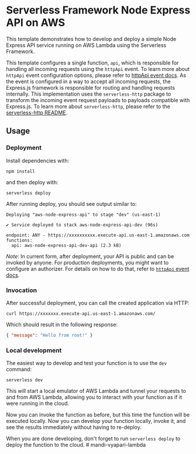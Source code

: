 <!--
title: 'Serverless Framework Node Express API on AWS'
description: 'This template demonstrates how to develop and deploy a simple Node Express API running on AWS Lambda using the Serverless Framework.'
layout: Doc
framework: v4
platform: AWS
language: nodeJS
priority: 1
authorLink: 'https://github.com/serverless'
authorName: 'Serverless, Inc.'
authorAvatar: 'https://avatars1.githubusercontent.com/u/13742415?s=200&v=4'
-->

# Serverless Framework Node Express API on AWS

This template demonstrates how to develop and deploy a simple Node Express API service running on AWS Lambda using the Serverless Framework.

This template configures a single function, `api`, which is responsible for handling all incoming requests using the `httpApi` event. To learn more about `httpApi` event configuration options, please refer to [httpApi event docs](https://www.serverless.com/framework/docs/providers/aws/events/http-api/). As the event is configured in a way to accept all incoming requests, the Express.js framework is responsible for routing and handling requests internally. This implementation uses the `serverless-http` package to transform the incoming event request payloads to payloads compatible with Express.js. To learn more about `serverless-http`, please refer to the [serverless-http README](https://github.com/dougmoscrop/serverless-http).

## Usage

### Deployment

Install dependencies with:

```
npm install
```

and then deploy with:

```
serverless deploy
```

After running deploy, you should see output similar to:

```
Deploying "aws-node-express-api" to stage "dev" (us-east-1)

✔ Service deployed to stack aws-node-express-api-dev (96s)

endpoint: ANY - https://xxxxxxxxxx.execute-api.us-east-1.amazonaws.com
functions:
  api: aws-node-express-api-dev-api (2.3 kB)
```

_Note_: In current form, after deployment, your API is public and can be invoked by anyone. For production deployments, you might want to configure an authorizer. For details on how to do that, refer to [`httpApi` event docs](https://www.serverless.com/framework/docs/providers/aws/events/http-api/).

### Invocation

After successful deployment, you can call the created application via HTTP:

```
curl https://xxxxxxx.execute-api.us-east-1.amazonaws.com/
```

Which should result in the following response:

```json
{ "message": "Hello from root!" }
```

### Local development

The easiest way to develop and test your function is to use the `dev` command:

```
serverless dev
```

This will start a local emulator of AWS Lambda and tunnel your requests to and from AWS Lambda, allowing you to interact with your function as if it were running in the cloud.

Now you can invoke the function as before, but this time the function will be executed locally. Now you can develop your function locally, invoke it, and see the results immediately without having to re-deploy.

When you are done developing, don't forget to run `serverless deploy` to deploy the function to the cloud.
#   m a n d i - v y a p a r i - l a m b d a  
 